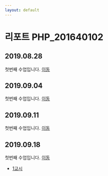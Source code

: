```yaml
---
layout: default
---
```


# 리포트 PHP_201640102

## 2019.08.28
 첫번째 수업입니다. [이동](01)

## 2019.09.04
 첫번째 수업입니다. [이동](02)

## 2019.09.11
 첫번째 수업입니다. [이동](03)

## 2019.09.18
 첫번째 수업입니다. [이동](04)

 * [1교시](04/01)